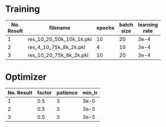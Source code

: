 # Training

No. Result | filename | epochs | batch size | learning rate | drop out | clip |
|---|---|---|---|---|---|---|
|  1 | res_10_20_50k_10k_1k.pkl | 10 | 20  | 3e-4  | 0.2  | 2  |
|  2 | res_4_10_75k_8k_2k.pkl | 4 | 10 | 3e-4  | 0.2  | 2  |
|  3 | res_10_20_75k_8k_2k.pkl |10 | 20 | 3e-4  | 0.2  | 2  |


# Optimizer

No. Result | factor | patience | min_lr |
|---|---|---|---|
|  1 | 0.5  | 3  | 3e-5  |
|  2 | 0.5  | 3  | 3e-5  |
|  3 | 0.5  | 3  | 3e-5  |
